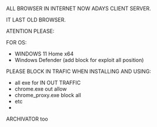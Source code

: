ALL BROWSER IN INTERNET NOW ADAYS CLIENT SERVER.

IT LAST OLD BROWSER.

ATENTION PLEASE: 

FOR OS:
- WINDOWS 11 Home x64
- Windows Defender (add block for exploit all position)

PLEASE BLOCK IN TRAFIC WHEN INSTALLING AND USING:
- all exe for IN OUT TRAFFIC
- chrome.exe out allow
- chrome_proxy.exe block all
- etc
- 
ARCHIVATOR too 
